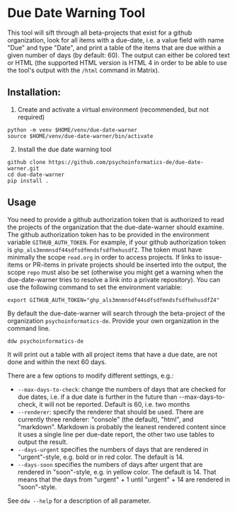# Due Date Warning Tool

This tool will sift through all beta-projects that exist for a github organization, look for all items with a due-date, i.e. a value field with name "Due" and type "Date", and print a table of the items that are due within a given number of days (by default: 60). The output can either be colored text or HTML (the supported HTML version is HTML 4 in order to be able to use the tool's output with the `/html` command in Matrix).

## Installation:

1. Create and activate a virtual environment (recommended, but not required)

```shell
python -m venv $HOME/venv/due-date-warner
source $HOME/venv/due-date-warner/bin/activate
```

2. Install the due date warning tool

```shell
github clone https://github.com/psychoinformatics-de/due-date-warner.git
cd due-date-warner
pip install .
```

## Usage

You need to provide a github authorization token that is authorized to read the projects of the organization that the due-date-warner should examine. The github authorization token has to be provided in the environment variable `GITHUB_AUTH_TOKEN`. For example, if your github authorization token is `ghp_als3mnmnsdf44sdfsdfmndsfsdfhehusdfZ`. The token must have minimally the scope `read.org` in order to access projects. If links to issue-items or PR-items in private projects should be inserted into the output, the scope `repo` must also be set (otherwise you might get a warning when the due-date-warner tries to resolve a link into a private repository). You can use the following command to set the environment variable:

```
export GITHUB_AUTH_TOKEN="ghp_als3mnmnsdf44sdfsdfmndsfsdfhehusdfZ4"
```

By default the due-date-warner will search through the beta-project of the organization `psychoinformatics-de`. Provide your own organization in the command line. 
```shell
ddw psychoinformatics-de
```
It will print out a table with all project items that have a due date, are not done and within the next 60 days.

There are a few options to modify different settings, e.g.:

 - `--max-days-to-check`:  change the numbers of days that are checked for due dates, i.e. if a due date is further in the future than --max-days-to-check, it will not be reported. Default is 60, i.e. two months
 - `--renderer`: specify the renderer that should be used. There are currently three renderer: "console" (the default), "html", and "markdown". Markdown is probably the leanest rendered content since it uses a single line per due-date report, the other two use tables to output the result.
 - `--days-urgent` specifies the numbers of days that are rendered in "urgent"-style, e.g. bold or in red color. The default is 14.
 - `--days-soon` specifies the numbers of days after urgent that are rendered in "soon"-style, e.g. in yellow color. The default is 14. That means that the days from "urgent" + 1 until "urgent" + 14 are rendered in "soon"-style.

See `ddw --help` for a description of all parameter.

